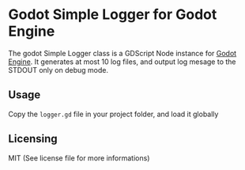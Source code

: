 Godot Simple Logger for Godot Engine
===========================================

The godot Simple Logger class is a GDScript Node instance for [Godot Engine](https://godotengine.org).
It generates at most 10 log files, and output log mesage to the STDOUT only on debug mode. 

Usage
-----

Copy the `logger.gd` file in your project folder, and load it globally

Licensing
---------

MIT (See license file for more informations)
